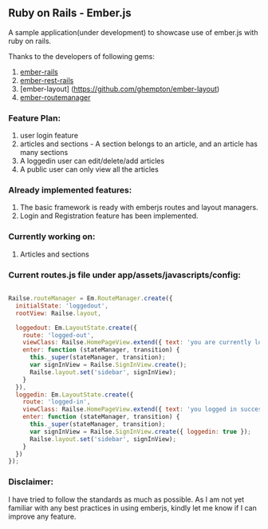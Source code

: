 ## Ruby on Rails - Ember.js

A sample application(under development) to showcase use of ember.js with ruby on rails.

Thanks to the developers of following gems:

1. [ember-rails](https://github.com/emberjs/ember-rails)
2. [ember-rest-rails](https://github.com/mmacedo/ember-rest-rails)
3. [ember-layout] (https://github.com/ghempton/ember-layout)
4. [ember-routemanager](https://github.com/ghempton/ember-routemanager)

### Feature Plan:

1. user login feature
2. articles and sections - A section belongs to an article, and an article has many sections
3. A loggedin user can edit/delete/add articles
4. A public user can only view all the articles

### Already implemented features:

1. The basic framework is ready with emberjs routes and layout managers.
2. Login and Registration feature has been implemented.

### Currently working on:

1. Articles and sections

### Current routes.js file under app/assets/javascripts/config:

```js

Railse.routeManager = Em.RouteManager.create({
  initialState: 'loggedout',
  rootView: Railse.layout,

  loggedout: Em.LayoutState.create({
    route: 'logged-out',
    viewClass: Railse.HomePageView.extend({ text: 'you are currently loggedout.' }),
    enter: function (stateManager, transition) {
      this._super(stateManager, transition);
      var signInView = Railse.SignInView.create();
      Railse.layout.set('sidebar', signInView);
    }
  }),
  loggedin: Em.LayoutState.create({
    route: 'logged-in',
    viewClass: Railse.HomePageView.extend({ text: 'you logged in successfully.' }),
    enter: function (stateManager, transition) {
      this._super(stateManager, transition);
      var signInView = Railse.SignInView.create({ loggedin: true });
      Railse.layout.set('sidebar', signInView);
    }
  })
});

```

### Disclaimer:

I have tried to follow the standards as much as possible. As I am not yet familiar with any best practices in using emberjs, kindly let me know if I can improve any feature.

